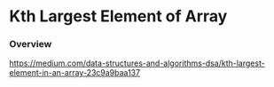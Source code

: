 # Kth Largest Element of Array

### Overview

https://medium.com/data-structures-and-algorithms-dsa/kth-largest-element-in-an-array-23c9a9baa137
